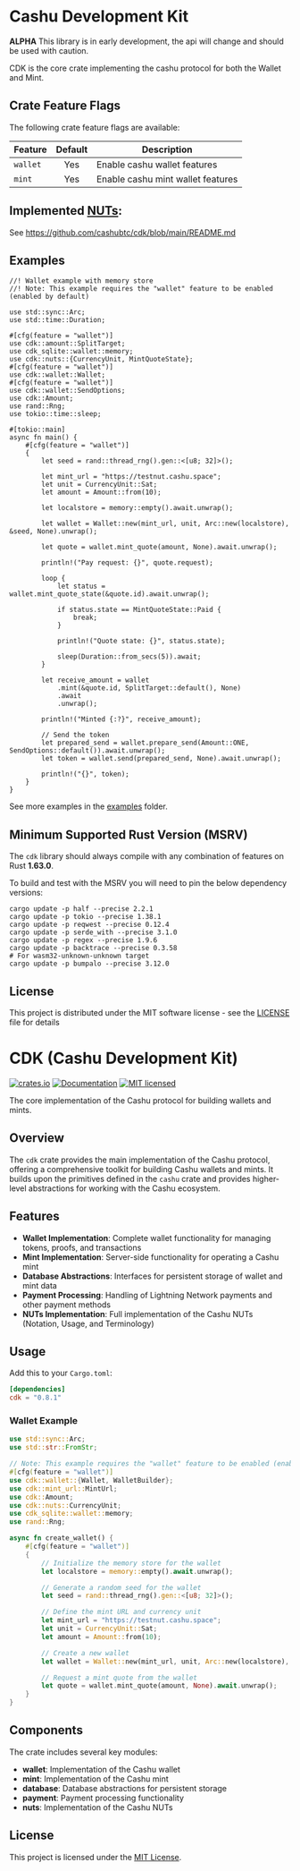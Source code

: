 
# Cashu Development Kit

**ALPHA** This library is in early development, the api will change and should be used with caution.

CDK is the core crate implementing the cashu protocol for both the Wallet and Mint.

## Crate Feature Flags

The following crate feature flags are available:

| Feature     | Default | Description                        |
|-------------|:-------:|------------------------------------|
| `wallet`    |   Yes   | Enable cashu wallet features       |
| `mint`      |   Yes   | Enable cashu mint wallet features  |

## Implemented [NUTs](https://github.com/cashubtc/nuts/):

See <https://github.com/cashubtc/cdk/blob/main/README.md>

## Examples

```rust,no_run
//! Wallet example with memory store
//! Note: This example requires the "wallet" feature to be enabled (enabled by default)

use std::sync::Arc;
use std::time::Duration;

#[cfg(feature = "wallet")]
use cdk::amount::SplitTarget;
use cdk_sqlite::wallet::memory;
use cdk::nuts::{CurrencyUnit, MintQuoteState};
#[cfg(feature = "wallet")]
use cdk::wallet::Wallet;
#[cfg(feature = "wallet")]
use cdk::wallet::SendOptions;
use cdk::Amount;
use rand::Rng;
use tokio::time::sleep;

#[tokio::main]
async fn main() {
    #[cfg(feature = "wallet")]
    {
        let seed = rand::thread_rng().gen::<[u8; 32]>();

        let mint_url = "https://testnut.cashu.space";
        let unit = CurrencyUnit::Sat;
        let amount = Amount::from(10);

        let localstore = memory::empty().await.unwrap();

        let wallet = Wallet::new(mint_url, unit, Arc::new(localstore), &seed, None).unwrap();

        let quote = wallet.mint_quote(amount, None).await.unwrap();

        println!("Pay request: {}", quote.request);

        loop {
            let status = wallet.mint_quote_state(&quote.id).await.unwrap();

            if status.state == MintQuoteState::Paid {
                break;
            }

            println!("Quote state: {}", status.state);

            sleep(Duration::from_secs(5)).await;
        }

        let receive_amount = wallet
            .mint(&quote.id, SplitTarget::default(), None)
            .await
            .unwrap();

        println!("Minted {:?}", receive_amount);

        // Send the token
        let prepared_send = wallet.prepare_send(Amount::ONE, SendOptions::default()).await.unwrap();
        let token = wallet.send(prepared_send, None).await.unwrap();

        println!("{}", token);
    }
}

```

See more examples in the [examples](./examples) folder.

## Minimum Supported Rust Version (MSRV)

The `cdk` library should always compile with any combination of features on Rust **1.63.0**.

To build and test with the MSRV you will need to pin the below dependency versions:

```shell
cargo update -p half --precise 2.2.1
cargo update -p tokio --precise 1.38.1
cargo update -p reqwest --precise 0.12.4
cargo update -p serde_with --precise 3.1.0
cargo update -p regex --precise 1.9.6
cargo update -p backtrace --precise 0.3.58
# For wasm32-unknown-unknown target
cargo update -p bumpalo --precise 3.12.0
```


## License

This project is distributed under the MIT software license - see the [LICENSE](../../LICENSE) file for details
# CDK (Cashu Development Kit)

[![crates.io](https://img.shields.io/crates/v/cdk.svg)](https://crates.io/crates/cdk)
[![Documentation](https://docs.rs/cdk/badge.svg)](https://docs.rs/cdk)
[![MIT licensed](https://img.shields.io/badge/license-MIT-blue.svg)](https://github.com/cashubtc/cdk/blob/main/LICENSE)

The core implementation of the Cashu protocol for building wallets and mints.

## Overview

The `cdk` crate provides the main implementation of the Cashu protocol, offering a comprehensive toolkit for building Cashu wallets and mints. It builds upon the primitives defined in the `cashu` crate and provides higher-level abstractions for working with the Cashu ecosystem.

## Features

- **Wallet Implementation**: Complete wallet functionality for managing tokens, proofs, and transactions
- **Mint Implementation**: Server-side functionality for operating a Cashu mint
- **Database Abstractions**: Interfaces for persistent storage of wallet and mint data
- **Payment Processing**: Handling of Lightning Network payments and other payment methods
- **NUTs Implementation**: Full implementation of the Cashu NUTs (Notation, Usage, and Terminology)

## Usage

Add this to your `Cargo.toml`:

```toml
[dependencies]
cdk = "0.8.1"
```

### Wallet Example

```rust
use std::sync::Arc;
use std::str::FromStr;

// Note: This example requires the "wallet" feature to be enabled (enabled by default)
#[cfg(feature = "wallet")]
use cdk::wallet::{Wallet, WalletBuilder};
use cdk::mint_url::MintUrl;
use cdk::Amount;
use cdk::nuts::CurrencyUnit;
use cdk_sqlite::wallet::memory;
use rand::Rng;

async fn create_wallet() {
    #[cfg(feature = "wallet")]
    {
        // Initialize the memory store for the wallet
        let localstore = memory::empty().await.unwrap();

        // Generate a random seed for the wallet
        let seed = rand::thread_rng().gen::<[u8; 32]>();

        // Define the mint URL and currency unit
        let mint_url = "https://testnut.cashu.space";
        let unit = CurrencyUnit::Sat;
        let amount = Amount::from(10);

        // Create a new wallet
        let wallet = Wallet::new(mint_url, unit, Arc::new(localstore), &seed, None).unwrap();

        // Request a mint quote from the wallet
        let quote = wallet.mint_quote(amount, None).await.unwrap();
    }
}
```

## Components

The crate includes several key modules:

- **wallet**: Implementation of the Cashu wallet
- **mint**: Implementation of the Cashu mint
- **database**: Database abstractions for persistent storage
- **payment**: Payment processing functionality
- **nuts**: Implementation of the Cashu NUTs

## License

This project is licensed under the [MIT License](https://github.com/cashubtc/cdk/blob/main/LICENSE).
